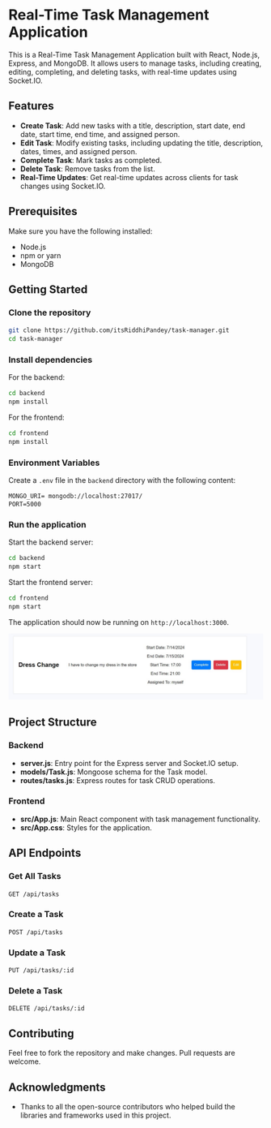 # Real-Time Task Management Application

This is a Real-Time Task Management Application built with React, Node.js, Express, and MongoDB. It allows users to manage tasks, including creating, editing, completing, and deleting tasks, with real-time updates using Socket.IO.

## Features

- **Create Task**: Add new tasks with a title, description, start date, end date, start time, end time, and assigned person.
- **Edit Task**: Modify existing tasks, including updating the title, description, dates, times, and assigned person.
- **Complete Task**: Mark tasks as completed.
- **Delete Task**: Remove tasks from the list.
- **Real-Time Updates**: Get real-time updates across clients for task changes using Socket.IO.

## Prerequisites

Make sure you have the following installed:

- Node.js
- npm or yarn
- MongoDB

## Getting Started

### Clone the repository

```bash
git clone https://github.com/itsRiddhiPandey/task-manager.git
cd task-manager
```

### Install dependencies

For the backend:

```bash
cd backend
npm install
```

For the frontend:

```bash
cd frontend
npm install
```

### Environment Variables

Create a `.env` file in the `backend` directory with the following content:

```
MONGO_URI= mongodb://localhost:27017/
PORT=5000
```

### Run the application

Start the backend server:

```bash
cd backend
npm start
```

Start the frontend server:

```bash
cd frontend
npm start
```

The application should now be running on `http://localhost:3000`.


![alt text](1.jpg)


## Project Structure

### Backend

- **server.js**: Entry point for the Express server and Socket.IO setup.
- **models/Task.js**: Mongoose schema for the Task model.
- **routes/tasks.js**: Express routes for task CRUD operations.

### Frontend

- **src/App.js**: Main React component with task management functionality.
- **src/App.css**: Styles for the application.

## API Endpoints

### Get All Tasks

```http
GET /api/tasks
```

### Create a Task

```http
POST /api/tasks
```

### Update a Task

```http
PUT /api/tasks/:id
```

### Delete a Task

```http
DELETE /api/tasks/:id
```

## Contributing

Feel free to fork the repository and make changes. Pull requests are welcome.

## Acknowledgments

- Thanks to all the open-source contributors who helped build the libraries and frameworks used in this project.
